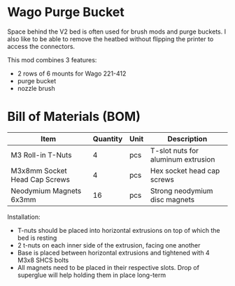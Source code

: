 # Wago Purge Bucket

Space behind the V2 bed is often used for brush mods and purge buckets.
I also like to be able to remove the heatbed without flipping the printer to access the connectors. 

This mod combines 3 features:
- 2 rows of 6 mounts for Wago 221-412
- purge bucket
- nozzle brush

# Bill of Materials (BOM)

| Item                          | Quantity | Unit | Description                          |
|--------------------------------|----------|------|--------------------------------------|
| M3 Roll-in T-Nuts             | 4        | pcs  | T-slot nuts for aluminum extrusion  |
| M3x8mm Socket Head Cap Screws  | 4        | pcs  | Hex socket head cap screws         |
| Neodymium Magnets 6x3mm        | 16       | pcs  | Strong neodymium disc magnets      |

Installation:
- T-nuts should be placed into horizontal extrusions on top of which the bed is resting
 -  2 t-nuts on each inner side of the extrusion, facing one another
- Base is placed between horizontal extrusions and tightened with 4 M3x8 SHCS bolts
- All magnets need to be placed in their respective slots. Drop of superglue will help holding them in place long-term
